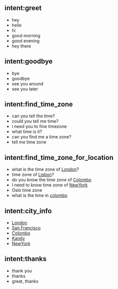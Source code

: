 ## intent:greet
- hey
- hello
- hi
- good morning
- good evening
- hey there

## intent:goodbye
- bye
- goodbye
- see you around
- see you later

## intent:find_time_zone
- can you tell the time?
- could you tell me time?
- i need you to fine timezone
- what time is it?
- can you find me a time zone?
- tell me time zone

## intent:find_time_zone_for_location
- what is the time zone of [London](city)?
- time zone of [Lisbon](city)?
- do you know the time zone of [Colombo](city)
- I need to know time zone of [NewYork](city)
- Oslo time zone
- what is the time in [colombo](city)

## intent:city_info
- [London](city)
- [San Francisco](city)
- [Colombo](city)
- [Kandy](city)
- [NewYork](city)

## intent:thanks
- thank you
- thanks
- great, thanks

